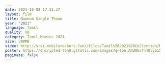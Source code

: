 ```yaml
---
date: 2021-10-02 17:11:37
layout: film
title: Naanum Single Thaan
year: "2021"
language: Tamil
quality: HD
category: Tamil Movies 2021
size: 500MB
video: http://srvi.mobilerockers.fun//files/Tamil%202021%20Collection/Naanum%20Single%20Thaan%20(2021)/Naanum%20Single%20Thaan%20(2021)%20Full%20Movies/Naanum%20Single%20Thaan%20(2021)%20HDRip/Naanum%20Single%20Thaan%20(2021)%20HDRip%20Single%20Part.mp4
poster: https://encrypted-tbn0.gstatic.com/images?q=tbn:ANd9GcTn4Oly51XQALhBTBlB-bn7JNI6AKPBT-svnA&usqp=CAU
paginate: false
---
```


